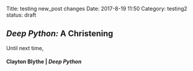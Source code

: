 Title: testing new_post changes
Date: 2017-8-19 11:50
Category: testing2
status: draft

## *Deep Python:* A Christening


Until next time,
#### Clayton Blythe | *Deep Python*
